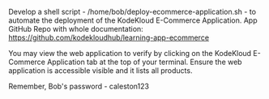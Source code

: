 Develop a shell script - /home/bob/deploy-ecommerce-application.sh - to automate the deployment of the KodeKloud E-Commerce Application. 
App GitHub Repo with whole documentation: https://github.com/kodekloudhub/learning-app-ecommerce


You may view the web application to verify by clicking on the KodeKloud E-Commerce Application tab at the top of your terminal. Ensure the web application is accessible visible and it lists all products.

Remember, Bob's password - caleston123